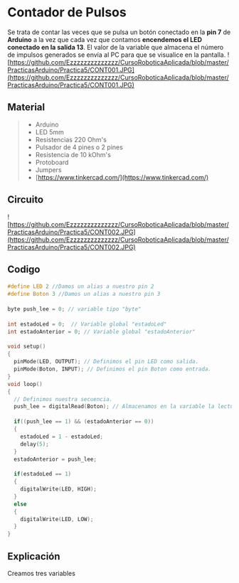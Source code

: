# Contador de Pulsos

Se trata de contar las veces que se pulsa un botón conectado en la **pin 7** de **Arduino** a la vez que cada vez que contamos **encendemos el LED conectado en la salida 13**. El valor de la variable que almacena el número de impulsos generados se envía al PC para que se visualice en la pantalla.
![https://github.com/Ezzzzzzzzzzzzzz/CursoRoboticaAplicada/blob/master/PracticasArduino/Practica5/CONT001.JPG](https://github.com/Ezzzzzzzzzzzzzz/CursoRoboticaAplicada/blob/master/PracticasArduino/Practica5/CONT001.JPG)

## Material
> - Arduino
> - LED 5mm 
> - Resistencias 220 Ohm's 
> - Pulsador de 4 pines o 2 pines
> - Resistencia de 10 kOhm's
> - Protoboard
> - Jumpers
> - [https://www.tinkercad.com/](https://www.tinkercad.com/)
## Circuito
![https://github.com/Ezzzzzzzzzzzzzz/CursoRoboticaAplicada/blob/master/PracticasArduino/Practica5/CONT002.JPG](https://github.com/Ezzzzzzzzzzzzzz/CursoRoboticaAplicada/blob/master/PracticasArduino/Practica5/CONT002.JPG)

## Codigo
```c
#define LED 2 //Damos un alias a nuestro pin 2
#define Boton 3 //Damos un alias a nuestro pin 3

byte push_lee = 0; // variable tipo "byte"

int estadoLed = 0;	// Variable global "estadoLed"
int estadoAnterior = 0; // Variable global "estadoAnterior"

void setup()
{
  pinMode(LED, OUTPUT); // Definimos el pin LED como salida.
  pinMode(Boton, INPUT); // Definimos el pin Boton como entrada.
}
void loop()
{
  // Definimos nuestra secuencia.
  push_lee = digitalRead(Boton); // Almacenamos en la variable la lectura del boton.
  
  if((push_lee == 1) && (estadoAnterior == 0))
  { 
    estadoLed = 1 - estadoLed;
    delay(5);
  }
  estadoAnterior = push_lee;
  
  if(estadoLed == 1)
  {
    digitalWrite(LED, HIGH);
  }
  else
  {
    digitalWrite(LED, LOW); 
  }
}
```
## Explicación

Creamos tres variables
<!--stackedit_data:
eyJoaXN0b3J5IjpbLTM2MjQ3NDU4MSwxODk5ODIzOTkzLDE3Mj
kzMzI0OTFdfQ==
-->